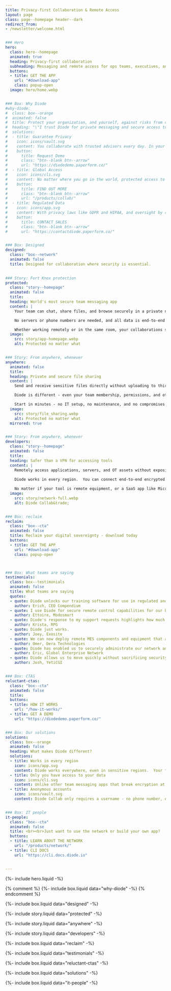 ```yaml
---
title: Privacy-first Collaboration & Remote Access
layout: page
class: page--homepage header--dark
redirect_from:
- /newsletter/welcome.html


### Hero
hero:
  class: hero--homepage
  animated: true
  heading: Privacy-first collaboration
  subheading: Messaging and remote access for ops teams, executives, and expats - for when security is essential.
  buttons:
  - title: GET THE APP
    url: "#download-app"
    class: popup-open
  image: hero/home.webp


### Box: Why Diode
#why-diode:
#  class: box--orange
#  animated: false
#  title: Protect your organization, and yourself, against risks from cyber threats
#  heading: "\"I trust Diode for private messaging and secure access to the web and corporate resources\" <br><br>- #VP, Multinational"
#  solutions:
#  - title: Guarantee Privacy
#    icon: icons/vault.svg
#    content: You collaborate with trusted advisors every day. In your line of work, it is essential that those #discussions and documents remain strictly private - from cybercriminals, nation-states, and other threat actors.
#    button:
#      title: Request Demo
#      class: "btn--blank btn--arrow"
#      url: "https://diodedemo.paperform.co/"
#  - title: Global Access
#    icon: icons/cli.svg
#    content: No matter where you go in the world, protected access to the Internet, corporate assets, and team #members is seamlessly delivered with Diode.  There are few things more frustrating than to lose access to your #team, tools, or family members when abroad.
#    button:
#      title: FIND OUT MORE
#      class: "btn--blank btn--arrow"
#      url: "/products/collab/"
#  - title: Regulated Data
#    icon: icons/app.svg
#    content: With privacy laws like GDPR and HIPAA, and oversight by regional regulatory authorities including the #SEC, HHS, and other geopolitical-specific bodies, it is key that you do everything possible to avoid a breach of vprotected data.
#    button:
#      title: CONTACT SALES
#      class: "btn--blank btn--arrow"
#      url: "https://contactdiode.paperform.co/"


### Box: Designed
designed:
  class: "box--network"
  animated: false
  title: Designed for collaboration where security is essential.
  

### Story: Fort Knox protection
protected:
  class: "story--homepage"
  animated: false
  title: 
  heading: World's most secure team messaging app
  content: |
    Your team can chat, share files, and browse securely in a private network whose only data exposure is on your end devices. 

    No servers or phone numbers are needed, and all data is end-to-end encrypted and fully controlled by you.

    Whether working remotely or in the same room, your collaborations stay private and digitally sovereign.
  image:
    src: story/app-homepage.webp
    alt: Protected no matter what


### Story: From anywhere, whenever
anywhere:
  animated: false
  title: 
  heading: Private and secure file sharing
  content: |
    Send and receive sensitive files directly without uploading to third party servers.  Files travel only between you and the recipient, fully end-to-end encrypted.

    Diode is different - even your team membership, permissions, and other access controls are fully under your - and only your - control.

    Start in minutes - no IT setup, no maintenance, and no compromises on privacy.
  image:
    src: story/file_sharing.webp
    alt: Protected no matter what
  mirrored: true


### Story: From anywhere, whenever
developers:
  class: "story--homepage"
  animated: false
  title:  
  heading: Safer than a VPN for accessing tools
  content: |
    Remotely access applications, servers, and OT assets without exposing data, or even session information, to the Internet.  
    
    Diode works in every region.  You can connect end-to-end encrypted to your tools, or use a safe "regional exit" - all from bookmarks in your Zone. 

    No matter if your tool is remote equipment, or a SaaS app like Microsoft Teams, secure access for the team is just one click away.
  image:
    src: story/network-full.webp
    alt: Diode Collab&trade;


### Box: reclaim
reclaim:
  class: "box--cta"
  animated: false
  title: Reclaim your digital sovereignty - download today 
  buttons:
  - title: GET THE APP
    url: "#download-app"
    class: popup-open



### Box: What teams are saying
testimonials:
  class: box--testimonials
  animated: false
  title: What teams are saying
  quotes:
  - quote: Diode unlocks our training software for use in regulated and sensitive environments.
    author: Erich, CEO Compendium
  - quote: I use Diode for secure remote control capabilities for our building systems.
    author: Ettoire, Modosmart
  - quote: Diode's response to my support requests highlights how much they really care about all of their customers.
    author: Krista, RPG
  - quote: Diode just works.
    author: Joey, Exosite
  - quote: We can now deploy remote MES components and equipment that are fully GDPR compliant - we have created a Diode-based product line.
    author: Omer, Dera Technologies
  - quote: Diode has enabled us to securely administrate our network and to do private financial diligence with portfolio companies.
    author: Eric, Global Enterprise Network
  - quote: Diode allows us to move quickly without sacrificing security for the communities and industries we serve.
    author: Josh, YetiCGI


### Box: CTAS
reluctant-ctas:
  class: "box--cta"
  animated: false
  title: 
  buttons:
  - title: HOW IT WORKS
    url: "/how-it-works/"
  - title: GET A DEMO
    url: "https://diodedemo.paperform.co/"


### Box: Our solutions
solutions:
  class: box--orange
  animated: false
  heading: What makes Diode different?
  solutions:
  - title: Works in every region
    icon: icons/app.svg
    content: Diode works everywhere, even in sensitive regions.  Your team can operate securely when traveling and when interacting with regional partners no matter their location.  Encryption on disk and safety profiles provide physical security.
  - title: Only you have access to your data
    icon: icons/cli.svg
    content: Unlike other team messaging apps that break encryption at the server, Diode Collab uses end-to-end encryption for message, files, and connections.  Not even Diode has access to your data, accounts, or configurations.
  - title: Anonymous accounts
    icon: icons/vault.svg
    content: Diode Collab only requires a username - no phone number, email, or any personal details are required.  Access is managed through decentralized credentials that you control - it is full digital ownership from day one.


### Box: IT people
it-people:
  class: "box--cta"
  animated: false
  title: <br><br>Just want to use the network or build your own app?
  buttons:
  - title: LEARN ABOUT THE NETWORK
    url: "/products/network/"
  - title: CLI DOCS
    url: "https://cli.docs.diode.io"


---
```


{%- include hero.liquid -%}

{% comment %}
{%- include box.liquid data="why-diode" -%}
{% endcomment %}

{%- include box.liquid data="designed" -%}

{%- include story.liquid data="protected" -%}

{%- include story.liquid data="anywhere" -%}

{%- include story.liquid data="developers" -%}

{%- include box.liquid data="reclaim" -%}

{%- include box.liquid data="testimonials" -%}

{%- include box.liquid data="reluctant-ctas" -%}

{%- include box.liquid data="solutions" -%}

{%- include box.liquid data="it-people" -%}

